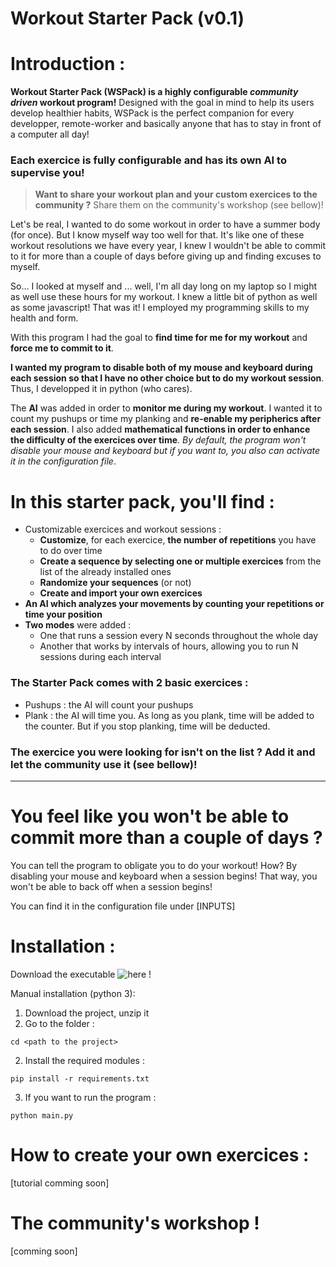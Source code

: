 # Workout Starter Pack (v0.1)

# Introduction :

**Workout Starter Pack (WSPack) is a highly configurable *community driven* workout program!**
Designed with the goal in mind to help its users develop healthier habits, WSPack is the perfect companion for every developper, remote-worker and basically anyone that has to stay in front of a computer all day!

### Each exercice is fully configurable and has its own AI to supervise you! 
> **Want to share your workout plan and your custom exercices to the community ?** Share them on the community's workshop (see bellow)!

Let's be real, I wanted to do some workout in order to have a summer body (for once). But I know myself way too well for that. It's like one of these workout resolutions we have every year, I knew I wouldn't be able to commit to it for more than a couple of days before giving up and finding excuses to myself.

So... I looked at myself and ... well, I'm all day long on my laptop so I might as well use these hours for my workout.
I knew a little bit of python as well as some javascript! 
That was it!  I employed my programming skills to my health and form.

With this program I had the goal to **find time for me for my workout** and **force me to commit to it**. 

**I wanted my program to disable both of my mouse and keyboard during each session so that I have no other choice but to do my workout session**. Thus, I developped it in python (who cares). 

The **AI** was added in order to **monitor me during my workout**. I wanted it to count my pushups or time my planking and **re-enable my peripherics after each session**. I also added **mathematical functions in order to enhance the difficulty of the exercices over time**. 
*By default, the program won't disable your mouse and keyboard but if you want to, you also can activate it in the configuration file*.



# In this starter pack, you'll find :
 - Customizable exercices and workout sessions :
      - **Customize**, for each exercice, **the number of repetitions** you have to do over time
      - **Create a sequence by selecting one or multiple exercices** from the list of the already installed ones
      - **Randomize your sequences** (or not)
      - **Create and import your own exercices**
 - **An AI which analyzes your movements by counting your repetitions or time your position**
 - **Two modes** were added : 
     - One that runs a session every N seconds throughout the whole day
     - Another that works by intervals of hours, allowing you to run N sessions during each interval 
 
### The Starter Pack comes with 2 basic exercices :
  - Pushups : the AI will count your pushups
  - Plank : the AI will time you. As long as you plank, time will be added to the counter. But if you stop planking, time will be deducted.

### The exercice you were looking for isn't on the list ? Add it and let the community use it (see bellow)!

---

# You feel like you won't be able to commit more than a couple of days ?
You can tell the program to obligate you to do your workout!
How? 
By disabling your mouse and keyboard when a session begins! That way, you won't be able to back off when a session begins!

You can find it in the configuration file under [INPUTS]

# Installation : 

Download the executable ![here](https://bit.ly/WorkoutStarterPack) !

Manual installation (python 3):

1) Download the project, unzip it
2) Go to the folder :
```
cd <path to the project>
```
2) Install the required modules :
```
pip install -r requirements.txt
```
3) If you want to run the program :
```
python main.py 
```


# How to create your own exercices :

[tutorial comming soon]

# The community's workshop !

[comming soon]
